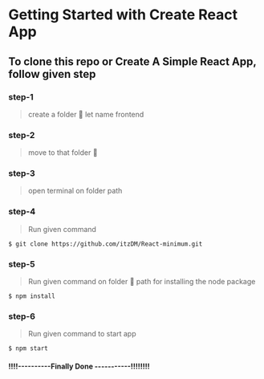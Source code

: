 # Getting Started with Create React App


## To clone this repo or Create A Simple React App, follow given step

### step-1
> create a folder 📂 let name  frontend

### step-2
>move to that folder 📂 

### step-3
>open terminal on folder path


### step-4
>Run given command

```
$ git clone https://github.com/itzDM/React-minimum.git
```
### step-5
>Run given command on folder 📂 path for installing the node package

```
$ npm install
```
### step-6
>Run given command to start app

```
$ npm start
```
#### !!!!----------Finally Done -----------!!!!!!!!

